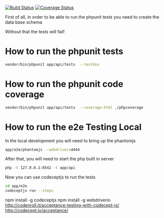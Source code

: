 [![Build Status](https://travis-ci.org/diego3/telefonia.svg?branch=master)](https://travis-ci.org/diego3/telefonia)
[![Coverage Status](https://coveralls.io/repos/github/diego3/telefonia/badge.svg)](https://coveralls.io/github/diego3/telefonia)


First of all, in order to be able to run the phpunit tests you need to create the data base schema

Without that the tests will fail!

How to run the phpunit tests
===========
```bash
vendor/bin/phpunit app/api/tests  --testdox
```


How to run the phpunit code coverage
===========
```bash
vendor/bin/phpunit app/api/tests  --coverage-html ./phpcoverage
```


How to run the e2e Testing Local
==================

In the local development you will need to bring up the phantomjs
```bash
app/e2e/phantomjs --webdriver=4444
```
After that, you will need to start the php built in server
```bash
php -S 127.0.0.1:8542 -t app/api
```

Now you can use codeceptjs to run the tests
```bash
cd app/e2e
codeceptjs run --steps
```


npm install -g codeceptjs
npm install -g webdriverio
http://codenroll.it/acceptance-testing-with-codecept-js/
http://codecept.io/acceptance/
